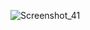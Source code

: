 ![Screenshot_41](https://user-images.githubusercontent.com/65489223/108475718-6bac0180-72d4-11eb-86fe-1f2c3828069b.png)
